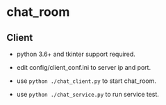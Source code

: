 # chat_room
## Client
- python 3.6+ and tkinter support required.

- edit config/client_conf.ini to server ip and port.
- use `python ./chat_client.py` to start chat_room.
- use `python ./chat_service.py` to run service test.

